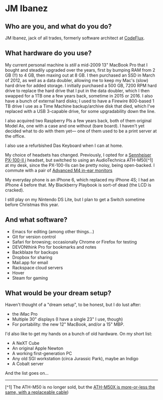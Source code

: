 # JM Ibanez

##  Who are you, and what do you do?

JM Ibanez, jack of all trades, formerly software architect at
[CodeFlux](http://www.teamcodeflux.com/).

## What hardware do you use?

My current personal machine is *still* a mid-2009 13" MacBook Pro that
I bought and steadily upgraded over the years, first by bumping RAM
from 2 GB (!!)  to 4 GB, then maxing out at 8 GB. I then purchased an
SSD in March of 2012, as well as a data doubler, allowing me to keep
my Mac's (slow) hard drive for added storage. I initially purchased a
500 GB, 7200 RPM hard drive to replace the hard drive that I put in
the data doubler, which I then swapped for a 1TB one a few years back,
sometime in 2015 or 2016. I also have a bunch of external hard disks;
I used to have a Firewire 800-based 1 TB drive I use as a Time Machine
backup/archive disk that died, which I've replaced with a USB
3-capable drive, for some upgradability down the line.

I also acquired two Raspberry PIs a few years back, both of them
original Model As, one with a case and one without (bare board). I
haven't yet decided what to do with them yet&mdash; one of them used
to be a print server at the office.

I also use a refurbished Das Keyboard when I can at home.

My choice of headsets has changed. Previously, I opted for a
[Sennheiser PX-100-II
i](https://www.amazon.com/Sennheiser-PX-100-II-Supra-Aural-Headset/dp/B003WV8PKG)
headset, but switched to using an AudioTechnica ATH-M50[^1]
at my desk, since the PX-100-IIs can be pretty noisy, being
open-backed. I commute with a pair of [Advanced M4 in-ear
monitors](https://www.amazon.com/M4-Headphones-Controller-Tangle-Free-Sound/dp/B071JRHDL7)

My everyday phone is an iPhone 6, which replaced my iPhone 4S; I had
an iPhone 4 before that. My Blackberry Playbook is sort-of dead (the
LCD is cracked).

I still play on my Nintendo DS Lite, but I plan to get a Switch
sometime before Christmas this year.

## And what software?

* Emacs for editing (among other things...)
* Git for version control
* Safari for browsing; occasionally Chrome or Firefox for testing
* DEVONthink Pro for bookmarks and notes
* Backblaze for backups
* Dropbox for sharing
* Mail.app for email
* Rackspace cloud servers
* Hover
* Steam for gaming

## What would be your dream setup?

Haven't thought of a "dream setup", to be honest, but I do lust after:

* the iMac Pro
* Multiple 30" displays (I have a single 23" I use, though)
* For portability: the new 12" MacBook, and/or a 15" MBP.

I'd also like to get my hands on a bunch of old hardware. On my short
list:

* A NeXT Cube
* An original Apple Newton
* A working first-generation PC
* Any old SGI workstation (circa Jurassic Park), maybe an Indigo
* A Cobalt server

And the list goes on...

---

[^1] The ATH-M50 is no longer sold, but the [ATH-M50X is more-or-less
     the same, with a replaceable
     cable](https://www.amazon.com/Audio-Technica-ATH-M50x-Professional-Monitor-Headphones/dp/B00HVLUR86/ref=sr_1_3?ie=UTF8&qid=1526327239&sr=8-3&keywords=audiotechnica+ath-m50))
